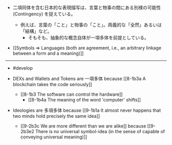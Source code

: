 - 二項同体を含む日本的な表現描写は、言葉と物事の間にある別様の可能性 (Contingency) を捉えている。
	- 例えば、言葉の「こと」と物事の「こと」。両義的な「全然」あるいは「結構」など。
		- そもそも、抽象的な概念自体が一項多体を前提としている。

- [[Symbols ⇒ Languages (both are agreement, i.e., an arbitrary linkage between a form and a meaning)]]

---
- #develop

- DEXs and Wallets and Tokens are 一項多体 because [[8-1b3a A blockchain takes the code seriously]]
	- [[8-1b3 The software can control the hardware]]
		- [[8-1b4a The meaning of the word 'computer' shifts]]
- Ideologies are 多項多体 because [[9-1b1a It almost never happens that two minds hold precisely the same idea]]
	- [[9-2b3c We are more different than we are alike]] because [[9-2b3e2 There is no universal symbol-idea (in the sense of capable of conveying universal meaning)]]